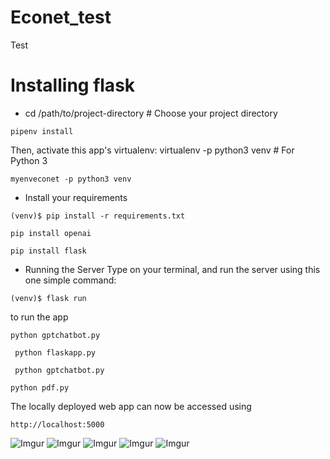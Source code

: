 # Econet_test
Test

# Installing flask 
- cd /path/to/project-directory      # Choose your project directory
```
pipenv install
```
Then, activate this app's virtualenv: virtualenv -p python3 venv  # For Python 3
```
myenveconet -p python3 venv
```
- Install your requirements
```
(venv)$ pip install -r requirements.txt
```
```
pip install openai
```
```
pip install flask
```

- Running the Server
  Type on your terminal, and run the server using this one simple command:
```
(venv)$ flask run

```
to run the app
```
python gptchatbot.py
```
```
 python flaskapp.py
```
```
 python gptchatbot.py
```
```
python pdf.py
```




The locally deployed web app can now be accessed using
```
http://localhost:5000
```






![Imgur](https://imgur.com/eMivn9j.png)
![Imgur](https://imgur.com/s3rYNm1.png)
![Imgur](https://imgur.com/5785IX5.png)
![Imgur](https://imgur.com/gdytFGv.png)
![Imgur](https://imgur.com/cUXh4Oh.png)
